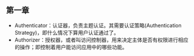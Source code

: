 ## 第一章

- Authenticator：认证器，负责主题认证。其需要认证策略(Authentication Strategy)，即什么情况下算用户认证通过了。
- Authorizer：授权器，或者叫访问控制器，用来决定主体是否有权限进行相应的操作；即控制着用户能访问应用中的哪些功能。